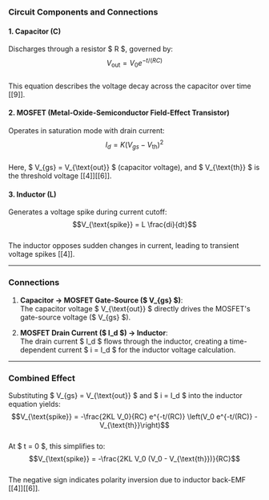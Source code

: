 ### Circuit Components and Connections

#### **1. Capacitor (C)**  
Discharges through a resistor $ R $, governed by:  
$$V_{\text{out}} = V_0 e^{-t/(RC)}$$  
This equation describes the voltage decay across the capacitor over time [[9]].

#### **2. MOSFET (Metal-Oxide-Semiconductor Field-Effect Transistor)**  
Operates in saturation mode with drain current:  
$$I_d = K(V_{gs} - V_{\text{th}})^2$$  
Here, $ V_{gs} = V_{\text{out}} $ (capacitor voltage), and $ V_{\text{th}} $ is the threshold voltage [[4]][[6]].

#### **3. Inductor (L)**  
Generates a voltage spike during current cutoff:  
$$V_{\text{spike}} = L \frac{di}{dt}$$  
The inductor opposes sudden changes in current, leading to transient voltage spikes [[4]].

---

### **Connections**  
1. **Capacitor → MOSFET Gate-Source ($ V_{gs} $)**:  
   The capacitor voltage $ V_{\text{out}} $ directly drives the MOSFET's gate-source voltage ($ V_{gs} $).

2. **MOSFET Drain Current ($ I_d $) → Inductor**:  
   The drain current $ I_d $ flows through the inductor, creating a time-dependent current $ i = I_d $ for the inductor voltage calculation.

---

### **Combined Effect**  
Substituting $ V_{gs} = V_{\text{out}} $ and $ i = I_d $ into the inductor equation yields:  
$$V_{\text{spike}} = -\frac{2KL V_0}{RC} e^{-t/(RC)} \left(V_0 e^{-t/(RC)} - V_{\text{th}}\right)$$  
At $ t = 0 $, this simplifies to:  
$$V_{\text{spike}} = -\frac{2KL V_0 (V_0 - V_{\text{th}})}{RC}$$  
The negative sign indicates polarity inversion due to inductor back-EMF [[4]][[6]].
